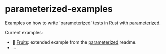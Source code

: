 # parameterized-examples

Examples on how to write 'parameterized' tests in Rust with <a href="https://github.com/foresterre/parameterized">parameterized</a>.

Current examples:

* :watermelon: <a href="fruits">Fruits</a>: extended example from the <a href="https://github.com/foresterre/parameterized">parameterized</a> readme.
* ...